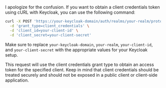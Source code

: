 I apologize for the confusion. If you want to obtain a client credentials token using cURL with Keycloak, you can use the following command:

```bash
curl -X POST 'https://your-keycloak-domain/auth/realms/your-realm/protocol/openid-connect/token' \
  -d 'grant_type=client_credentials' \
  -d 'client_id=your-client-id' \
  -d 'client_secret=your-client-secret'
```

Make sure to replace `your-keycloak-domain`, `your-realm`, `your-client-id`, and `your-client-secret` with the appropriate values for your Keycloak setup.

This request will use the client credentials grant type to obtain an access token for the specified client. Keep in mind that client credentials should be treated securely and should not be exposed in a public client or client-side application.